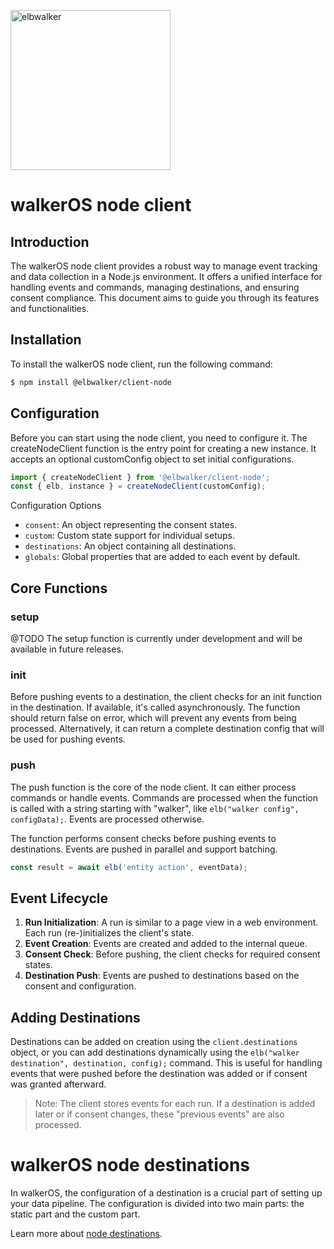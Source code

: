 <p align="left">
  <a href="https://elbwalker.com">
    <img title="elbwalker" src='https://www.elbwalker.com/elbwalker.png' width="256px"/>
  </a>
</p>

# walkerOS node client

## Introduction

The walkerOS node client provides a robust way to manage event tracking and data
collection in a Node.js environment. It offers a unified interface for handling
events and commands, managing destinations, and ensuring consent compliance.
This document aims to guide you through its features and functionalities.

## Installation

To install the walkerOS node client, run the following command:

```sh
$ npm install @elbwalker/client-node
```

## Configuration

Before you can start using the node client, you need to configure it. The
createNodeClient function is the entry point for creating a new instance. It
accepts an optional customConfig object to set initial configurations.

```ts
import { createNodeClient } from '@elbwalker/client-node';
const { elb, instance } = createNodeClient(customConfig);
```

Configuration Options

- `consent`: An object representing the consent states.
- `custom`: Custom state support for individual setups.
- `destinations`: An object containing all destinations.
- `globals`: Global properties that are added to each event by default.

## Core Functions

### setup

@TODO The setup function is currently under development and will be available in
future releases.

### init

Before pushing events to a destination, the client checks for an init function
in the destination. If available, it's called asynchronously. The function
should return false on error, which will prevent any events from being
processed. Alternatively, it can return a complete destination config that will
be used for pushing events.

### push

The push function is the core of the node client. It can either process commands
or handle events. Commands are processed when the function is called with a
string starting with "walker", like `elb("walker config", configData);`. Events
are processed otherwise.

The function performs consent checks before pushing events to destinations.
Events are pushed in parallel and support batching.

```ts
const result = await elb('entity action', eventData);
```

## Event Lifecycle

1. **Run Initialization**: A run is similar to a page view in a web environment.
   Each run (re-)initializes the client's state.
2. **Event Creation**: Events are created and added to the internal queue.
3. **Consent Check**: Before pushing, the client checks for required consent
   states.
4. **Destination Push**: Events are pushed to destinations based on the consent
   and configuration.

## Adding Destinations

Destinations can be added on creation using the `client.destinations` object, or
you can add destinations dynamically using the
`elb("walker destination", destination, config);` command. This is useful for
handling events that were pushed before the destination was added or if consent
was granted afterward.

> Note: The client stores events for each run. If a destination is added later
> or if consent changes, these "previous events" are also processed.

# walkerOS node destinations

In walkerOS, the configuration of a destination is a crucial part of setting up
your data pipeline. The configuration is divided into two main parts: the static
part and the custom part.

Learn more about [node destinations](../../destinations/node/).

